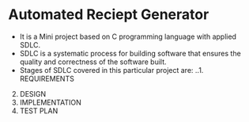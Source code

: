 # Automated Reciept Generator
* It is a Mini project based on C programming language with applied SDLC.
* SDLC is a systematic process for building software that ensures the quality and correctness of the software built.
* Stages of SDLC covered in this particular project are:
..1. REQUIREMENTS
2. DESIGN
3. IMPLEMENTATION
4. TEST PLAN
  
